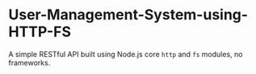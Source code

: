 # User-Management-System-using-HTTP-FS
A simple RESTful API built using Node.js core `http` and `fs` modules, no frameworks.
